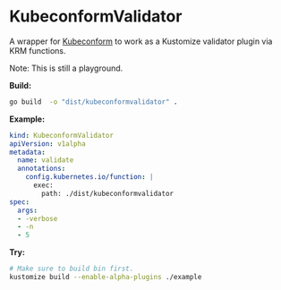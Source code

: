 # KubeconformValidator

A wrapper for [Kubeconform](https://github.com/yannh/kubeconform)
to work as a Kustomize validator plugin via KRM functions.

Note: This is still a playground.

**Build:**
```sh
go build  -o "dist/kubeconformvalidator" .
```

**Example:**
```yaml
kind: KubeconformValidator
apiVersion: v1alpha
metadata:
  name: validate
  annotations:
    config.kubernetes.io/function: |
      exec:
        path: ./dist/kubeconformvalidator
spec:
  args:
  - -verbose
  - -n
  - 5
```

**Try:**
```sh
# Make sure to build bin first.
kustomize build --enable-alpha-plugins ./example
```
